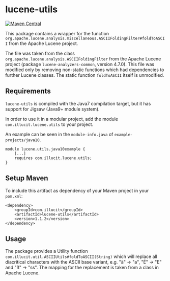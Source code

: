# lucene-utils

[![Maven Central](https://img.shields.io/maven-central/v/com.illucit/lucene-utils.svg?label=Maven%20Central)](https://search.maven.org/search?q=g:%22com.illucit%22%20AND%20a:%22lucene-utils%22)

This package contains a wrapper for the function `org.apache.lucene.analysis.miscellaneous.ASCIIFoldingFilter#foldToASCII`
from the Apache Lucene project.

The file was taken from the class `org.apache.lucene.analysis.ASCIIFoldingFilter`
from the Apache Lucene project (package `lucene-analyzers-common`, version 4.7.0).
This file was modified only by removing non-static functions which had dependencies
to further Lucene classes. The static function `foldToASCII` itself is unmodified.

## Requirements

`lucene-utils` is compiled with the Java7 compilation target, but it has support for Jigsaw (Java9+ module system).

In order to use it in a modular project, add the module `com.illucit.lucene.utils` to your project.

An example can be seen in the `module-info.java` of `example-projects/java10`.

    module lucene.utils.java10example {
        [...]
        requires com.illucit.lucene.utils;
    }


## Setup Maven

To include this artifact as dependency of your Maven project in your `pom.xml`:

    <dependency>
        <groupId>com.illucit</groupId>
        <artifactId>lucene-utils</artifactId>
        <version>1.1.2</version>
    </dependency>
    

## Usage

The package provides a Utility function `com.illucit.util.ASCIIUtils#foldToASCII(String)` which will replace all
diacritical characters with the ASCII base variant, e.g. "ä" -> "a", "É" -> "E" and "ß" -> "ss".
The mapping for the replacement is taken from a class in Apache Lucene.